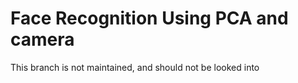 ﻿# Face Recognition Using PCA and camera
 This branch is not maintained, and should not be looked into
